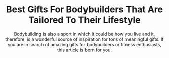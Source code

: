 ---
layout: post
title: Best Gifts For Bodybuilders That Are Tailored To Their Lifestyle
subtitle: Bodybuilding is also a sport in which it could be how you live and it, therefore, is a wonderful source of inspiration for tons of meaningful gifts. If you are in search of amazing gifts for bodybuilders or fitness enthusiasts, this article is born for you.
header-img: "img/post/2023/09/copied/medium_gifts_for_bodybuilders_e1c717e0d9.jpg"
header-style: text
permalink: "/gifts-bodybuilders/"
catalog: true
tags:
  - Recipients 
  - Men
---  